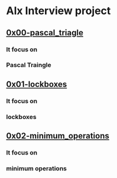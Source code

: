 # Alx Interview project

## [0x00-pascal_triagle](https://github.com/jabez-abija2399/alx-interview/tree/main/0x00-pascal_triangle)
### It focus on 
### Pascal Traingle

## [0x01-lockboxes](https://github.com/jabez-abija2399/alx-interview/tree/main/0x01-lockboxes)
### It focus on 
### lockboxes

## [0x02-minimum_operations](https://github.com/jabez-abija2399/alx-interview/tree/main/0x02-minimum_operations)
### It focus on 
### minimum operations

